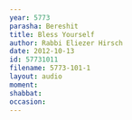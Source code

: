 ```yaml
---
year: 5773
parasha: Bereshit
title: Bless Yourself
author: Rabbi Eliezer Hirsch
date: 2012-10-13
id: 57731011
filename: 5773-101-1
layout: audio
moment: 
shabbat: 
occasion: 
---
```

